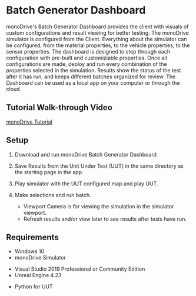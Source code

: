 # Batch Generator Dashboard

monoDrive's Batch Generator Dashboard provides the client with visuals of custom configurations and result viewing for better testing.  The monoDrive simulator is configured from the Client. Everything about the simulator can be configured, from the material properties, to the vehicle properties, to the sensor properties. The dashboard is designed to step through each configuration with pre-built and customiziable properties. Once all configurations are made, deploy and run every combination of the properties selected in the simulation. Results show the status of the test after it has run, and keeps different batches organized for review. The Dashboard can be used as a local app on your computer or through the cloud.

## Tutorial Walk-through Video

[monoDrive Tutorial](https://drive.google.com/open?id=1R48vL_LAP34aiDS30r5xtrevcyP3Uue2)

## Setup

 1. Download and run monoDrive Batch Generator Dashboard 
 
 2. Save Results from the Unit Under Test (UUT) in the same directory as the starting page in the app

 3. Play simulator with the UUT configured map and play UUT.
 
 4. Make selections and run batch. 
     * Viewport Camera is for viewing the simulation in the simulator viewport.
     * Refresh results and/or view later to see results after tests have run. 

## Requirements

 * Windows 10
 * monoDrive Simulator
  - Visual Studio 2019 Professional or Community Edition
  - Unreal Engine 4.23
 * Python for UUT

